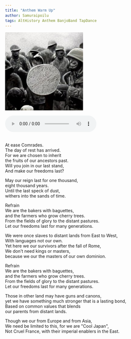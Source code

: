 ```yaml
---
title: "Anthem Warm Up"
author: Samuraipoilu
tags: AltHistory Anthem BanjoBand TapDance
---
```

![image](https://raw.githubusercontent.com/LWFlouisa/OwnTune/main/images/Anthem_3.jpeg)

<audio controls>
  <source src="https://lwflouisa.github.io/OwnTune/audio/ABondStrongerThanGunsAnd%20Canons_rewritten_2.mp3" type="audio/mp3">
Your browser does not support the audio element.
</audio><br /><br />

At ease Comrades.<br />
The day of rest has arrived.<br />
For we are chosen to inherit<br />
the fruits of our ancestors past.<br />
Will you join in our last stand,<br />
And make our freedoms last?<br />

May our reign last for one thousand,<br />
eight thousand years.<br />
Until the last speck of dust,<br />
withers into the sands of time.<br />

Refrain<br />
We are the bakers with baguettes,<br />
and the farmers who grow cherry trees.<br />
From the fields of glory to the distant pastures.<br />
Let our freedoms last for many generations.<br />

We were once slaves to distant lands from East to West,<br />
With languages not our own.<br />
Yet here we our survivors after the fall of Rome,<br />
We don't need kings or masters,<br />
because we our the masters of our own dominion.<br />

Refrain<br />
We are the bakers with baguettes,<br />
and the farmers who grow cherry trees.<br />
From the fields of glory to the distant pastures.<br />
Let our freedoms last for many generations.<br />

Those in other land may have guns and canons,<br />
yet we have something much stronger that is a lasting bond,<br />
Based on common values that blends<br />
our parents from distant lands.<br />

Though we our from Europe and from Asia,<br />
We need be limited to this, for we are "Cool Japan",<br />
Not Cruel France, with their imperial enablers in the East.

